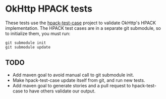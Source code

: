 OkHttp HPACK tests
==================

These tests use the [hpack-test-case][1] project to validate OkHttp's HPACK
implementation.  The HPACK test cases are in a separate git submodule, so to
initialize them, you must run:

    git submodule init
    git submodule update

TODO
----

 * Add maven goal to avoid manual call to git submodule init.
 * Make hpack-test-case update itself from git, and run new tests.
 * Add maven goal to generate stories and a pull request to hpack-test-case
   to have others validate our output.

[1]: https://github.com/http2jp/hpack-test-case 
